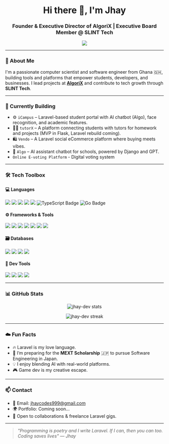 <h1 align="center">Hi there 👋, I'm Jhay</h1>
<h3 align="center">Founder & Executive Director of AlgoriX | Executive Board Member @ SLINT Tech</h3>

<p align="center">
  <img src="https://readme-typing-svg.herokuapp.com?font=Fira+Code&size=22&pause=1000&color=00C3FF&center=true&vCenter=true&width=500&lines=Computer+Scientist;Software+Developer;Backend+Engineer;Laravel+Lover;Rustacean+in+Training;Startup-driven;Builder+of+Cool+Things" />
</p>

---

### 🚀 About Me

I'm a passionate computer scientist and software engineer from Ghana 🇬🇭, building tools and platforms that empower students, developers, and businesses. I lead projects at [**AlgoriX**](https://github.com/algorix) and contribute to tech growth through **SLINT Tech**.

---

### 🧠 Currently Building

- ⚙️ `iCampus` – Laravel-based student portal with AI chatbot (Algo), face recognition, and academic features.
- 🧑‍🏫 `tutorX` – A platform connecting students with tutors for homework and projects (MVP in Flask, Laravel rebuild coming).
- 🛍 `Vendo` – A Laravel social eCommerce platform where buying meets vibes.
- 🤖 `Algo` – AI assistant chatbot for schools, powered by Django and GPT.
- `Online E-voting Platform` - Digital voting system

---

### 🛠 Tech Toolbox

#### 💻 Languages
<p>
  <img src="https://img.shields.io/badge/Python-3776AB?style=for-the-badge&logo=python&logoColor=white" />
  <img src="https://img.shields.io/badge/C++-00599C?style=for-the-badge&logo=c%2B%2B&logoColor=white" />
  <img src="https://img.shields.io/badge/Rust-000000?style=for-the-badge&logo=rust&logoColor=white" />
  <img src="https://img.shields.io/badge/Java-007396?style=for-the-badge&logo=java&logoColor=white" />
  <img src="https://img.shields.io/badge/PHP-777BB4?style=for-the-badge&logo=php&logoColor=white" />
  <img src="https://img.shields.io/badge/TypeScript-3178C6?style=for-the-badge&logo=typescript&logoColor=white" alt="TypeScript Badge"/>
  <img src="https://img.shields.io/badge/Go-00ADD8?style=for-the-badge&logo=go&logoColor=white" alt="Go Badge" />
</p>

#### ⚙️ Frameworks & Tools
<p>
  <img src="https://img.shields.io/badge/Laravel-F05340?style=for-the-badge&logo=laravel&logoColor=white" />
  <img src="https://img.shields.io/badge/Vue.js-35495E?style=for-the-badge&logo=vue.js&logoColor=4FC08D" />
  <img src="https://img.shields.io/badge/Node.js-339933?style=for-the-badge&logo=node.js&logoColor=white" />
  <img src="https://img.shields.io/badge/Express.js-000000?style=for-the-badge&logo=express&logoColor=white" />
  <img src="https://img.shields.io/badge/Django-092E20?style=for-the-badge&logo=django&logoColor=white" />
  <img src="https://img.shields.io/badge/Flask-000000?style=for-the-badge&logo=flask&logoColor=white" />
  <img src="https://img.shields.io/badge/FastAPI-009688?style=for-the-badge&logo=fastapi&logoColor=white" />
</p>

#### 🗃 Databases
<p>
  <img src="https://img.shields.io/badge/SQLite-003B57?style=for-the-badge&logo=sqlite&logoColor=white" />
  <img src="https://img.shields.io/badge/MySQL-4479A1?style=for-the-badge&logo=mysql&logoColor=white" />
  <img src="https://img.shields.io/badge/MongoDB-47A248?style=for-the-badge&logo=mongodb&logoColor=white" />
  <img src="https://img.shields.io/badge/PostgreSQL-336791?style=for-the-badge&logo=postgresql&logoColor=white" />
</p>

#### 🧰 Dev Tools
<p>
  <img src="https://img.shields.io/badge/Git-F05032?style=for-the-badge&logo=git&logoColor=white" />
  <img src="https://img.shields.io/badge/GitBash-000000?style=for-the-badge&logo=git&logoColor=white" />
  <img src="https://img.shields.io/badge/Terminal-black?style=for-the-badge&logo=gnubash&logoColor=white" />
  <img src="https://img.shields.io/badge/VSCode-007ACC?style=for-the-badge&logo=visual%20studio%20code&logoColor=white" />
</p>

---

### 📊 GitHub Stats

<p align="center">
  <img src="https://github-readme-stats.vercel.app/api?username=jhay-dev&show_icons=true&theme=radical" alt="jhay-dev stats" />
</p>

<p align="center">
  <img src="https://github-readme-streak-stats.herokuapp.com/?user=jhay-dev&theme=radical" alt="jhay-dev streak" />
</p>

---

### ☁️ Fun Facts

- 🔥 Laravel is my love language.
- 🧠 I’m preparing for the **MEXT Scholarship** 🇯🇵 to pursue Software Engineering in Japan.
- 💡 I enjoy blending AI with real-world platforms.
- 🎮 Game dev is my creative escape.

---

### 📫 Contact

- 💌 Email: [jhaycodes999@gmail.com](mailto:jhaycodes999@gmail.com)
- 🌍 Portfolio: Coming soon...
- 🤝 Open to collaborations & freelance Laravel gigs.

---

> *"Programming is poetry and I write Laravel.
    If I can, then you can too. Coding saves lives" 
    — Jhay*

